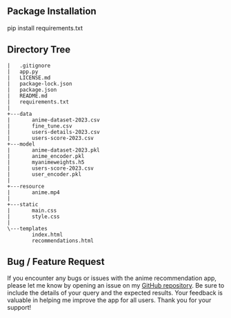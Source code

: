 ## Package Installation

pip install requirements.txt


## Directory Tree

```
|   .gitignore
|   app.py
|   LICENSE.md
|   package-lock.json
|   package.json
|   README.md
|   requirements.txt
|
+---data
|       anime-dataset-2023.csv
|       fine_tune.csv
|       users-details-2023.csv
|       users-score-2023.csv
+---model
|       anime-dataset-2023.pkl
|       anime_encoder.pkl
|       myanimeweights.h5
|       users-score-2023.csv
|       user_encoder.pkl
|
+---resource
|       anime.mp4
|
+---static
|       main.css
|       style.css
|
\---templates
        index.html
        recommendations.html
```

## Bug / Feature Request

If you encounter any bugs or issues with the anime recommendation app, please let me know by opening an issue on my [GitHub repository](https://github.com/Sajid030/anime-recommendation-system/issues). Be sure to include the details of your query and the expected results. Your feedback is valuable in helping me improve the app for all users. Thank you for your support!

